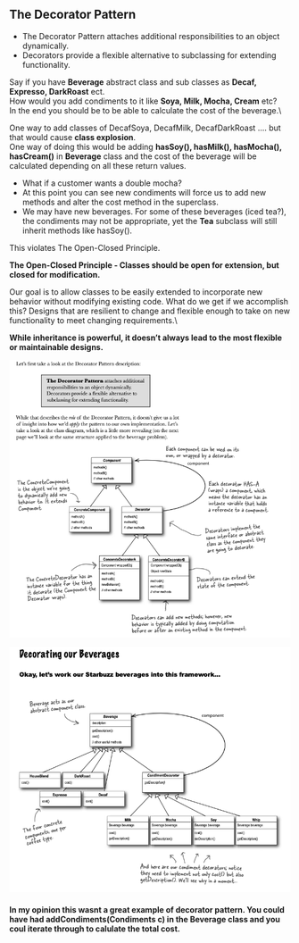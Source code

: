## The Decorator Pattern 
* The Decorator Pattern  attaches additional responsibilities to an object dynamically. 
* Decorators provide a flexible alternative to subclassing for extending functionality.

Say if you have **Beverage** abstract class and sub classes as **Decaf, Expresso, DarkRoast** ect.\
How would you add condiments to it like **Soya, Milk, Mocha, Cream** etc?\
In the end you should be to be able to calculate the cost of the beverage.\

One way to add classes of DecafSoya, DecafMilk, DecafDarkRoast .... but that would cause **class explosion**.\
One way of doing this would be adding **hasSoy(), hasMilk(), hasMocha(), hasCream()** in **Beverage** class and the cost of the beverage will be calculated depending on all these return values.
* What if a customer wants a double mocha?
* At this point you can see new condiments will force us to add new methods and alter the cost method in the superclass.
* We may have new beverages. For some of these beverages (iced tea?), the condiments may not be appropriate, yet the **Tea** subclass will still inherit methods like hasSoy().

This violates The Open-Closed Principle.

**The Open-Closed Principle - Classes should be open for extension, but closed for modification.**

Our goal is to allow classes to be easily extended to incorporate new behavior without modifying existing code. What do we get if we accomplish this? Designs that are resilient to change and flexible enough to take on new functionality to meet changing requirements.\

**While inheritance is powerful, it doesn’t always lead to the most flexible or maintainable designs.**


![UML Decorator](https://github.com/xXLogicNotFoundXx/DesignPatterns/blob/main/Decorator%20Pattern/img/UML%20Decorator.png)

![UML Beverage](https://github.com/xXLogicNotFoundXx/DesignPatterns/blob/main/Decorator%20Pattern/img/UMLBeverage.png)

#### In my opinion this wasnt a great example of decorator pattern. You could have had addCondiments(Condiments c) in the Beverage class and you coul iterate through to calulate the total cost. 

